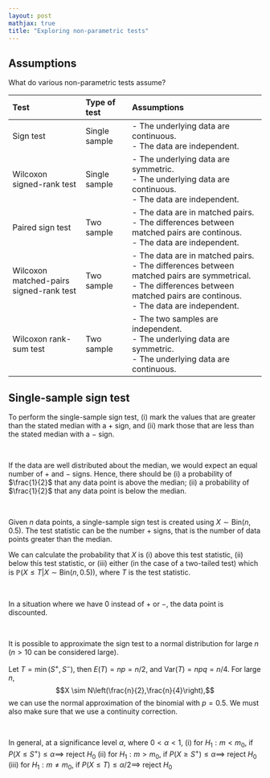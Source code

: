 ```yaml
---
layout: post
mathjax: true
title: "Exploring non-parametric tests"
---
```



## Assumptions
What do various non-parametric tests assume?

| Test                                        | Type of test  | Assumptions                                                                                                                                                                           |
| :------------------------------------------ | :------------ | :------------------------------------------------------------------------------------------------------------------------------------------------------------------------------------ |
| Sign test                                   | Single sample | - The underlying data are continuous.<br>- The data are independent.                                                                                                                  |
| Wilcoxon signed-rank test                   | Single sample | - The underlying data are symmetric.<br>- The underlying data are continuous.<br>- The data are independent.                                                                          |
| Paired sign test                            | Two sample    | - The data are in matched pairs.<br>- The differences between matched pairs are continous.<br>- The data are independent.                                                             | <!--more-->
| Wilcoxon matched-pairs <br>signed-rank test | Two sample    | - The data are in matched pairs.<br>- The differences between matched pairs are symmetrical.<br>- The differences between matched pairs are continous.<br>- The data are independent. |
| Wilcoxon rank-sum test                      | Two sample    | - The two samples are independent.<br>- The underlying data are symmetric.<br>- The underlying data are continuous.                                                                   |

## Single-sample sign test

To perform the single-sample sign test, 
(i) mark the values that are greater than the stated median with a $+$ sign, and 
(ii) mark those that are less than the stated median with a $-$ sign.

<br>

If the data are well distributed about the median, we would expect an equal number of $+$ and $-$ signs. Hence, there should be 
(i) a probability of $\frac{1}{2}$ that any data point is above the median; 
(ii) a probability of $\frac{1}{2}$ that any data point is below the median.

<br>

Given $n$ data points, a single-sample sign test is created using $X \sim \mathrm{Bin}(n, 0.5)$. The test statistic can be the number $+$ signs, that is the number of data points greater than the median.
  
We can calculate the probability that $X$ is 
(i) above this test statistic, 
(ii) below this test statistic, or
(iii) either (in the case of a two-tailed test)
which is $\mathbb{P}(X \le T | X \sim \mathrm{Bin}(n,0.5))$, where $T$ is the test statistic.

<br>

In a situation where we have $0$ instead of $+$ or $-$, the data point is discounted.

<br>

It is possible to approximate the sign test to a normal distribution for large $n$ ($n > 10$ can be considered large).
  
Let $T = \min(S^+, S^-)$, then $E(T) = np = n/2$, and $\mathrm{Var}(T) = npq = n/4.$
For large $n$, $$X \sim N\left(\frac{n}{2},\frac{n}{4}\right),$$we can use the normal approximation of the binomial with $p = 0.5$. We must also make sure that we use a continuity correction. 

<br>

In general, at a significance level $\alpha$, where $0< \alpha < 1$,
(i) for $H_1: m < m_0$, if $P(X \le S^+) \le \alpha \implies$  reject $H_0$
(ii) for $H_1: m > m_0$, if $P(X \ge S^+) \le \alpha \implies$  reject $H_0$
(iii) for $H_1: m \neq m_0$, if $P(X \le T) \le \alpha/2 \implies$  reject $H_0$




